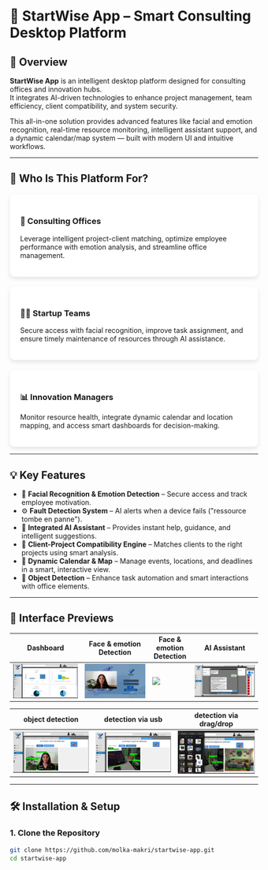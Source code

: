 # 🧠 StartWise App – Smart Consulting Desktop Platform

## 🧭 Overview

**StartWise App** is an intelligent desktop platform designed for consulting offices and innovation hubs.  
It integrates AI-driven technologies to enhance project management, team efficiency, client compatibility, and system security.

This all-in-one solution provides advanced features like facial and emotion recognition, real-time resource monitoring, intelligent assistant support, and a dynamic calendar/map system — built with modern UI and intuitive workflows.

---

## 👥 Who Is This Platform For?

<div style="display: flex; flex-wrap: wrap; gap: 20px; justify-content: space-around; margin-top: 20px;">

<div style="flex: 1 1 250px; background: white; border-radius: 10px; padding: 1.5em; box-shadow: 0 4px 8px rgba(0,0,0,0.1);">

### 🏢 Consulting Offices  
Leverage intelligent project-client matching, optimize employee performance with emotion analysis, and streamline office management.

</div>

<div style="flex: 1 1 250px; background: white; border-radius: 10px; padding: 1.5em; box-shadow: 0 4px 8px rgba(0,0,0,0.1);">

### 👩‍💼 Startup Teams  
Secure access with facial recognition, improve task assignment, and ensure timely maintenance of resources through AI assistance.

</div>

<div style="flex: 1 1 250px; background: white; border-radius: 10px; padding: 1.5em; box-shadow: 0 4px 8px rgba(0,0,0,0.1);">

### 📊 Innovation Managers  
Monitor resource health, integrate dynamic calendar and location mapping, and access smart dashboards for decision-making.

</div>

</div>

---

## 💡 Key Features

- 🔐 **Facial Recognition & Emotion Detection** – Secure access and track employee motivation.
- ⚙️ **Fault Detection System** – AI alerts when a device fails ("ressource tombe en panne").
- 🤖 **Integrated AI Assistant** – Provides instant help, guidance, and intelligent suggestions.
- 🧠 **Client-Project Compatibility Engine** – Matches clients to the right projects using smart analysis.
- 📍 **Dynamic Calendar & Map** – Manage events, locations, and deadlines in a smart, interactive view.
- 🔎 **Object Detection** – Enhance task automation and smart interactions with office elements.

---

## 📸 Interface Previews

| Dashboard | Face & emotion Detection |Face & emotion Detection | AI Assistant |
|----------|----------------|----------------------|----------------------|
| ![](screenshots/dashboard.png) | ![](screenshots/seq1.png) | ![](screenshots/seq2.png) | ![](screenshots/assistant.png) |

| object detection | detection via usb | detection via drag/drop | 
|-------------|----------------|----------------------|
| ![](screenshots/det1.png) |![](screenshots/recordphone.png) | ![](screenshots/draganddrop.png) |



---

## 🛠️ Installation & Setup

### 1. Clone the Repository

```bash
git clone https://github.com/molka-makri/startwise-app.git
cd startwise-app
